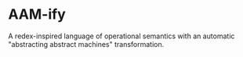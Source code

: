 AAM-ify
=======

A redex-inspired language of operational semantics with an automatic "abstracting abstract machines" transformation.
